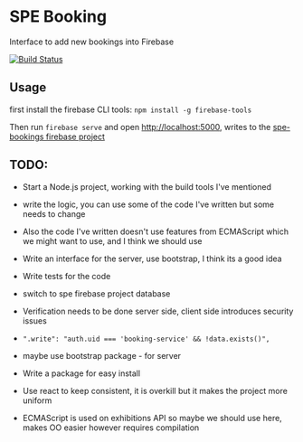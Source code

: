# SPE Booking

Interface to add new bookings into Firebase

[![Build Status](https://travis-ci.com/begly/spe-booking.svg?token=2m8k4znZkPmBqrk4RSMa&branch=master)](https://travis-ci.com/begly/spe-booking)


## Usage

first install the firebase CLI tools:
`npm install -g firebase-tools`

Then run `firebase serve` and open [http://localhost:5000](http://localhost:5000), writes to the [spe-bookings firebase project](https://console.firebase.google.com/project/spe-booking)






## TODO:

* Start a Node.js project, working with the build tools I've mentioned
* write the logic, you can use some of the code I've written but some needs to change
* Also the code I've written doesn't use features from ECMAScript which we might want to use, and I think we should use
* Write an interface for the server, use bootstrap, I think its a good idea
* Write tests for the code
* switch to spe firebase project database
* Verification needs to be done server side, client side introduces security issues


* `".write": "auth.uid === 'booking-service' && !data.exists()",`



* maybe use bootstrap package - for server
* Write a package for easy install
* Use react to keep consistent, it is overkill but it makes the project more uniform
* ECMAScript is used on exhibitions API so maybe we should use here, makes OO easier
however requires compilation
